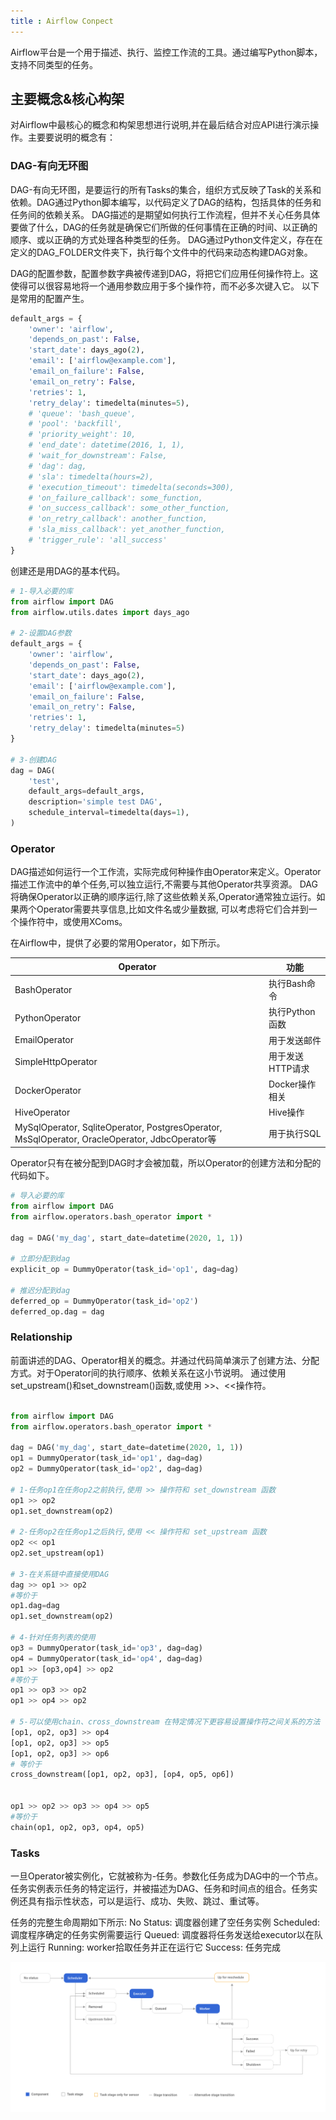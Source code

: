 ```yaml
---
title : Airflow Conpect
---
```


Airflow平台是一个用于描述、执行、监控工作流的工具。通过编写Python脚本，支持不同类型的任务。

## 主要概念&核心构架

对Airflow中最核心的概念和构架思想进行说明,并在最后结合对应API进行演示操作。主要要说明的概念有：

### DAG-有向无环图

DAG-有向无环图，是要运行的所有Tasks的集合，组织方式反映了Task的关系和依赖。DAG通过Python脚本编写，以代码定义了DAG的结构，包括具体的任务和任务间的依赖关系。
DAG描述的是期望如何执行工作流程，但并不关心任务具体要做了什么，DAG的任务就是确保它们所做的任何事情在正确的时间、以正确的顺序、或以正确的方式处理各种类型的任务。
DAG通过Python文件定义，存在在定义的DAG_FOLDER文件夹下，执行每个文件中的代码来动态构建DAG对象。

DAG的配置参数，配置参数字典被传递到DAG，将把它们应用任何操作符上。这使得可以很容易地将一个通用参数应用于多个操作符，而不必多次键入它。
以下是常用的配置产生。

~~~python
default_args = {
    'owner': 'airflow',
    'depends_on_past': False,
    'start_date': days_ago(2),
    'email': ['airflow@example.com'],
    'email_on_failure': False,
    'email_on_retry': False,
    'retries': 1,
    'retry_delay': timedelta(minutes=5),
    # 'queue': 'bash_queue',
    # 'pool': 'backfill',
    # 'priority_weight': 10,
    # 'end_date': datetime(2016, 1, 1),
    # 'wait_for_downstream': False,
    # 'dag': dag,
    # 'sla': timedelta(hours=2),
    # 'execution_timeout': timedelta(seconds=300),
    # 'on_failure_callback': some_function,
    # 'on_success_callback': some_other_function,
    # 'on_retry_callback': another_function,
    # 'sla_miss_callback': yet_another_function,
    # 'trigger_rule': 'all_success'
}
~~~

创建还是用DAG的基本代码。
~~~python
# 1-导入必要的库
from airflow import DAG
from airflow.utils.dates import days_ago

# 2-设置DAG参数
default_args = {
    'owner': 'airflow',
    'depends_on_past': False,
    'start_date': days_ago(2),
    'email': ['airflow@example.com'],
    'email_on_failure': False,
    'email_on_retry': False,
    'retries': 1,
    'retry_delay': timedelta(minutes=5)
} 

# 3-创建DAG
dag = DAG(
    'test',
    default_args=default_args,
    description='simple test DAG',
    schedule_interval=timedelta(days=1),
)
~~~

### Operator

DAG描述如何运行一个工作流，实际完成何种操作由Operator来定义。Operator描述工作流中的单个任务,可以独立运行,不需要与其他Operator共享资源。
DAG将确保Operator以正确的顺序运行,除了这些依赖关系,Operator通常独立运行。如果两个Operator需要共享信息,比如文件名或少量数据,
可以考虑将它们合并到一个操作符中，或使用XComs。

在Airflow中，提供了必要的常用Operator，如下所示。

|Operator|功能|
|---------|--------|
|BashOperator|执行Bash命令|
|PythonOperator|执行Python函数|
|EmailOperator|用于发送邮件|
|SimpleHttpOperator|用于发送HTTP请求|
|DockerOperator|Docker操作相关|
|HiveOperator|Hive操作|
|MySqlOperator, SqliteOperator, PostgresOperator, MsSqlOperator, OracleOperator, JdbcOperator等|用于执行SQL|

Operator只有在被分配到DAG时才会被加载，所以Operator的创建方法和分配的代码如下。

~~~python
# 导入必要的库
from airflow import DAG
from airflow.operators.bash_operator import *

dag = DAG('my_dag', start_date=datetime(2020, 1, 1))

# 立即分配到dag
explicit_op = DummyOperator(task_id='op1', dag=dag)

# 推迟分配到dag
deferred_op = DummyOperator(task_id='op2')
deferred_op.dag = dag
~~~

### Relationship

前面讲述的DAG、Operator相关的概念。并通过代码简单演示了创建方法、分配方式。对于Operator间的执行顺序、依赖关系在这小节说明。
通过使用set_upstream()和set_downstream()函数,或使用 >>、<<操作符。

~~~python

from airflow import DAG
from airflow.operators.bash_operator import *

dag = DAG('my_dag', start_date=datetime(2020, 1, 1))
op1 = DummyOperator(task_id='op1', dag=dag)
op2 = DummyOperator(task_id='op2', dag=dag)

# 1-任务op1在任务op2之前执行,使用 >> 操作符和 set_downstream 函数 
op1 >> op2
op1.set_downstream(op2)

# 2-任务op2在任务op1之后执行,使用 << 操作符和 set_upstream 函数 
op2 << op1
op2.set_upstream(op1)

# 3-在关系链中直接使用DAG
dag >> op1 >> op2
#等价于
op1.dag=dag
op1.set_downstream(op2)

# 4-针对任务列表的使用
op3 = DummyOperator(task_id='op3', dag=dag)
op4 = DummyOperator(task_id='op4', dag=dag)
op1 >> [op3,op4] >> op2
#等价于
op1 >> op3 >> op2
op1 >> op4 >> op2

# 5-可以使用chain、cross_downstream 在特定情况下更容易设置操作符之间关系的方法
[op1, op2, op3] >> op4
[op1, op2, op3] >> op5
[op1, op2, op3] >> op6
# 等价于
cross_downstream([op1, op2, op3], [op4, op5, op6])


op1 >> op2 >> op3 >> op4 >> op5
#等价于
chain(op1, op2, op3, op4, op5)
~~~


### Tasks

一旦Operator被实例化，它就被称为-任务。参数化任务成为DAG中的一个节点。任务实例表示任务的特定运行，并被描述为DAG、任务和时间点的组合。任务实例还具有指示性状态，可以是运行、成功、失败、跳过、重试等。

任务的完整生命周期如下所示:
No Status: 调度器创建了空任务实例
Scheduled: 调度程序确定的任务实例需要运行
Queued: 调度器将任务发送给executor以在队列上运行
Running: worker拾取任务并正在运行它
Success: 任务完成

![Task生命周期](res/task_lifecycle_diagram.png)


